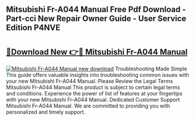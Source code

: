 ## Mitsubishi Fr-A044 Manual Free Pdf Download - Part-cci New Repair Owner Guide - User Service Edition P4NVE

# <h2><a href="http://cf26286.oget.top/?id=Mitsubishi+Fr-A044+Manual">🔗Download New 👉🔴 Mitsubishi Fr-A044 Manual</a></h2>

[![Mitsubishi Fr-A044 Manual new download](https://i.imgur.com/5g1atiW.png)](http://cf26286.oget.top/?id=Mitsubishi+Fr-A044+Manual)
Troubleshooting Made Simple This guide offers valuable insights into troubleshooting common issues with your new Mitsubishi Fr-A044 Manual. Please Review the Legal Terms Mitsubishi Fr-A044 Manual This product is subject to certain legal terms and conditions. Experience the power of list of features at your fingertips with your new Mitsubishi Fr-A044 Manual. Dedicated Customer Support Mitsubishi Fr-A044 Manual. We are committed to providing you with personalized and timely support.
